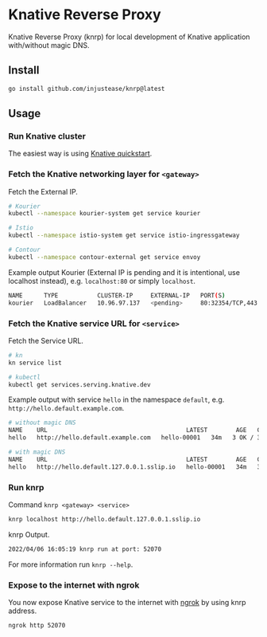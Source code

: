 # Knative Reverse Proxy

Knative Reverse Proxy (knrp) for local development of Knative application with/without magic DNS.

## Install

```bash
go install github.com/injustease/knrp@latest
```

## Usage

### Run Knative cluster

The easiest way is using [Knative quickstart](https://knative.dev/docs/getting-started/quickstart-install/).

### Fetch the Knative networking layer for `<gateway>`

Fetch the External IP.

```bash
# Kourier
kubectl --namespace kourier-system get service kourier

# Istio
kubectl --namespace istio-system get service istio-ingressgateway

# Contour
kubectl --namespace contour-external get service envoy
```

Example output Kourier (External IP is pending and it is intentional, use localhost instead), e.g. `localhost:80` or simply `localhost`.

```bash
NAME      TYPE           CLUSTER-IP     EXTERNAL-IP   PORT(S)                      AGE
kourier   LoadBalancer   10.96.97.137   <pending>     80:32354/TCP,443:32488/TCP   33m
```

### Fetch the Knative service URL for `<service>`

Fetch the Service URL.

```bash
# kn
kn service list

# kubectl
kubectl get services.serving.knative.dev
```

Example output with service `hello` in the namespace `default`, e.g. `http://hello.default.example.com`.

```bash
# without magic DNS
NAME    URL                                       LATEST        AGE   CONDITIONS   READY   REASON
hello   http://hello.default.example.com   hello-00001   34m   3 OK / 3     True    

# with magic DNS
NAME    URL                                       LATEST        AGE   CONDITIONS   READY   REASON
hello   http://hello.default.127.0.0.1.sslip.io   hello-00001   34m   3 OK / 3     True    
```

### Run knrp

Command `knrp <gateway> <service>`

```bash
knrp localhost http://hello.default.127.0.0.1.sslip.io
```

knrp Output.

```bash
2022/04/06 16:05:19 knrp run at port: 52070
```

For more information run `knrp --help`.

### Expose to the internet with ngrok

You now expose Knative service to the internet with [ngrok](https://ngrok.com/) by using knrp address.

```bash
ngrok http 52070
```
